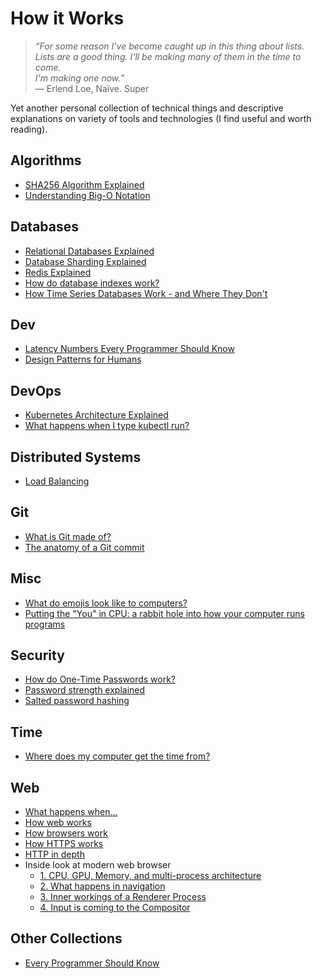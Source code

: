 # How it Works

> *“For some reason I've become caught up in this thing about lists. Lists are a good thing. I'll be making many of them in the time to come.\
> I'm making one now.”*\
> ― Erlend Loe, Naïve. Super

Yet another personal collection of technical things and descriptive explanations on variety of tools and technologies (I find useful and worth reading).

## Algorithms

- [SHA256 Algorithm Explained](https://sha256algorithm.com/)
- [Understanding Big-O Notation](https://www.alexhyett.com/big-o-notation/)

## Databases

- [Relational Databases Explained](https://architecturenotes.co/things-you-should-know-about-databases/)
- [Database Sharding Explained](https://architecturenotes.co/database-sharding-explained/)
- [Redis Explained](https://architecturenotes.co/redis/)
- [How do database indexes work?](https://planetscale.com/blog/how-do-database-indexes-work)
- [How Time Series Databases Work - and Where They Don't](https://www.honeycomb.io/blog/time-series-database)

## Dev

- [Latency Numbers Every Programmer Should Know](https://colin-scott.github.io/personal_website/research/interactive_latency.html)
- [Design Patterns for Humans](https://github.com/kamranahmedse/design-patterns-for-humans)

## DevOps

- [Kubernetes Architecture Explained](https://devopscube.com/kubernetes-architecture-explained/)
- [What happens when I type kubectl run?](https://github.com/jamiehannaford/what-happens-when-k8s)

## Distributed Systems

- [Load Balancing](https://samwho.dev/load-balancing/)

## Git

- [What is Git made of?](https://zserge.com/posts/git/)
- [The anatomy of a Git commit](https://blog.thoughtram.io/git/2014/11/18/the-anatomy-of-a-git-commit.html)

## Misc

- [What do emojis look like to computers?](https://sethmlarson.dev/utf-8)
- [Putting the "You" in CPU: a rabbit hole into how your computer runs programs](https://cpu.land/)

## Security

- [How do One-Time Passwords work?](https://zserge.com/posts/one-time-passwords/)
- [Password strength explained](https://palant.info/2023/01/30/password-strength-explained/)
- [Salted password hashing](https://crackstation.net/hashing-security.htm)

## Time

- [Where does my computer get the time from?](https://dotat.at/@/2023-05-26-whence-time.html)

## Web

- [What happens when...](https://github.com/alex/what-happens-when)
- [How web works](https://github.com/vasanthk/how-web-works)
- [How browsers work](https://web.dev/howbrowserswork/)
- [How HTTPS works](https://howhttps.works/)
- [HTTP in depth](https://medium.com/@ahmadfarag/http-in-depth-dfdac806c2c0)
- Inside look at modern web browser
  - [1. CPU, GPU, Memory, and multi-process architecture](https://developer.chrome.com/blog/inside-browser-part1/)
  - [2. What happens in navigation](https://developer.chrome.com/blog/inside-browser-part2/)
  - [3. Inner workings of a Renderer Process](https://developer.chrome.com/blog/inside-browser-part3/)
  - [4. Input is coming to the Compositor](https://developer.chrome.com/blog/inside-browser-part4/)

## Other Collections

- [Every Programmer Should Know](https://github.com/mtdvio/every-programmer-should-know)
